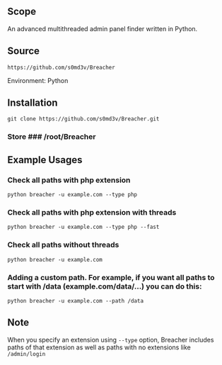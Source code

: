 ## Scope
An advanced multithreaded admin panel finder written in Python.


## Source
```
https://github.com/s0md3v/Breacher
```

Environment: Python

## Installation
```
git clone https://github.com/s0md3v/Breacher.git
```
### Store ### /root/Breacher

## Example Usages

### Check all paths with php extension
```
python breacher -u example.com --type php
```


### Check all paths with php extension with threads
```
python breacher -u example.com --type php --fast
```


### Check all paths without threads
```
python breacher -u example.com
```


### Adding a custom path. For example, if you want all paths to start with /data (example.com/data/...) you can do this:

```
python breacher -u example.com --path /data
```


## Note
When you specify an extension using `--type` option, Breacher includes paths of that extension as well as paths with no extensions like `/admin/login`



